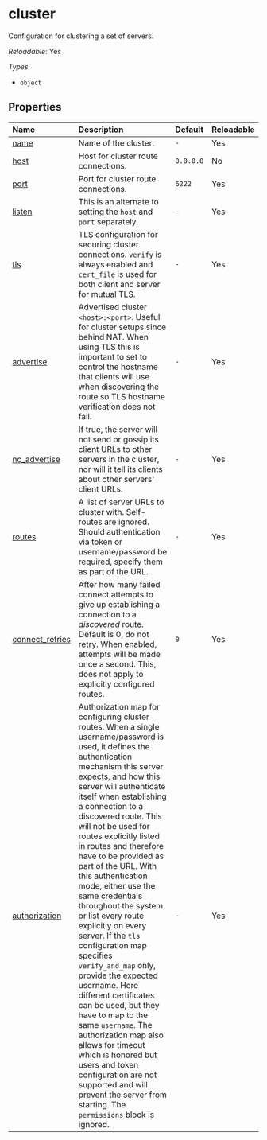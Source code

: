 # cluster

Configuration for clustering a set of servers.

*Reloadable*: Yes

*Types*

- `object`


## Properties

| Name | Description | Default | Reloadable |
| :--- | :---------- | :------ | :--------- |
| [name](/ref/config/cluster/name) | Name of the cluster. | `-` | Yes |
| [host](/ref/config/cluster/host) | Host for cluster route connections. | ``0.0.0.0`` | No |
| [port](/ref/config/cluster/port) | Port for cluster route connections. | ``6222`` | Yes |
| [listen](/ref/config/cluster/listen) | This is an alternate to setting the `host` and `port` separately. | `-` | Yes |
| [tls](/ref/config/cluster/tls) | TLS configuration for securing cluster connections. `verify` is always enabled and `cert_file` is used for both client and server for mutual TLS. | `-` | Yes |
| [advertise](/ref/config/cluster/advertise) | Advertised cluster `<host>:<port>`. Useful for cluster setups since behind NAT. When using TLS this is important to set to control the hostname that clients will use when discovering the route so TLS hostname verification does not fail. | `-` | Yes |
| [no_advertise](/ref/config/cluster/no_advertise) | If true, the server will not send or gossip its client URLs to other servers in the cluster, nor will it tell its clients about other servers' client URLs. | `-` | Yes |
| [routes](/ref/config/cluster/routes) | A list of server URLs to cluster with. Self-routes are ignored. Should authentication via token or username/password be required, specify them as part of the URL. | `-` | Yes |
| [connect_retries](/ref/config/cluster/connect_retries) | After how many failed connect attempts to give up establishing a connection to a *discovered* route. Default is 0, do not retry. When enabled, attempts will be made once a second. This, does not apply to explicitly configured routes. | ``0`` | Yes |
| [authorization](/ref/config/cluster/authorization) | Authorization map for configuring cluster routes. When a single username/password is used, it defines the authentication mechanism this server expects, and how this server will authenticate itself when establishing a connection to a discovered route. This will not be used for routes explicitly listed in routes and therefore have to be provided as part of the URL. With this authentication mode, either use the same credentials throughout the system or list every route explicitly on every server.  If the `tls` configuration map specifies `verify_and_map` only, provide the expected username. Here different certificates can be used, but they have to map to the same `username`. The authorization map also allows for timeout which is honored but users and token configuration are not supported and will prevent the server from starting. The `permissions` block is ignored. | `-` | Yes |
